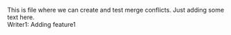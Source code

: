 This is file where we can create and test merge conflicts.
Just adding some text here.  
Writer1: Adding feature1
